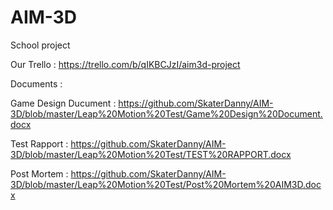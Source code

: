 # AIM-3D
School project


Our Trello : https://trello.com/b/qIKBCJzI/aim3d-project


Documents :

  Game Design Ducument  : https://github.com/SkaterDanny/AIM-3D/blob/master/Leap%20Motion%20Test/Game%20Design%20Document.docx
  
  Test Rapport          : https://github.com/SkaterDanny/AIM-3D/blob/master/Leap%20Motion%20Test/TEST%20RAPPORT.docx
  
  Post Mortem           : https://github.com/SkaterDanny/AIM-3D/blob/master/Leap%20Motion%20Test/Post%20Mortem%20AIM3D.docx
